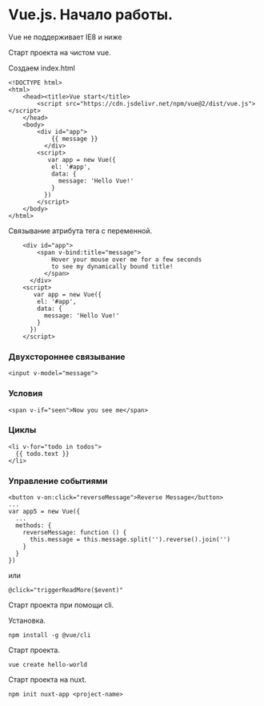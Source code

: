 # Vue.js. Начало работы.

Vue не поддерживает IE8 и ниже


Старт проекта на чистом vue.

Создаем index.html

    <!DOCTYPE html>
    <html>
        <head><title>Vue start</title>
            <script src="https://cdn.jsdelivr.net/npm/vue@2/dist/vue.js"></script>
        </head>
        <body>
            <div id="app">
                {{ message }}
              </div>
            <script>
               var app = new Vue({
                el: '#app',
                data: {
                  message: 'Hello Vue!'
                }
              })
            </script>
        </body>
    </html>

Связывание атрибута тега с переменной.

        <div id="app">
            <span v-bind:title="message">
                Hover your mouse over me for a few seconds
                to see my dynamically bound title!
              </span>
          </div>
        <script>
           var app = new Vue({
            el: '#app',
            data: {
              message: 'Hello Vue!'
            }
          })
        </script>

### Двухстороннее связывание

    <input v-model="message">

### Условия

    <span v-if="seen">Now you see me</span>


### Циклы

    <li v-for="todo in todos">
      {{ todo.text }}
    </li>

### Управление событиями

    <button v-on:click="reverseMessage">Reverse Message</button>
    ...
    var app5 = new Vue({
      ...
      methods: {
        reverseMessage: function () {
          this.message = this.message.split('').reverse().join('')
        }
      }
    })

или

    @click="triggerReadMore($event)"

Старт проекта при помощи cli.

Установка.

    npm install -g @vue/cli

Старт проекта.

    vue create hello-world

Старт проекта на nuxt.

    npm init nuxt-app <project-name>

